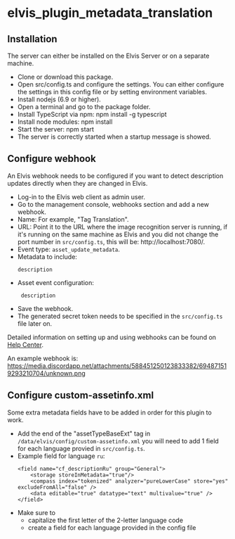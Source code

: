 # elvis_plugin_metadata_translation

## Installation
The server can either be installed on the Elvis Server or on a separate machine.

* Clone or download this package.
* Open src/config.ts and configure the settings. You can either configure the settings in this config file or by setting environment variables.
* Install nodejs (6.9 or higher).
* Open a terminal and go to the package folder.
* Install TypeScript via npm: npm install -g typescript
* Install node modules: npm install
* Start the server: npm start
* The server is correctly started when a startup message is showed.

## Configure webhook
An Elvis webhook needs to be configured if you want to detect description updates directly when they are changed in Elvis. 

- Log-in to the Elvis web client as admin user.
- Go to the management console, webhooks section and add a new webhook.
- Name: For example, "Tag Translation".
- URL: Point it to the URL where the image recognition server is running, if it's running on the same machine as Elvis and you did not change the port number in `src/config.ts`, this will be: http://localhost:7080/.
- Event type: `asset_update_metadata`.
- Metadata to include: 
  ```
  description
  ```
- Asset event configuration:
  ```
   description
  ```
- Save the webhook.
- The generated secret token needs to be specified in the `src/config.ts` file later on.

Detailed information on setting up and using webhooks can be found on [Help Center](https://helpcenter.woodwing.com/hc/en-us/articles/115001884346).

An example webhook is:
https://media.discordapp.net/attachments/588451250123833382/694871519293210704/unknown.png

## Configure custom-assetinfo.xml
Some extra metadata fields have to be added in order for this plugin to work.
- Add the end of the "assetTypeBaseExt" tag in `/data/elvis/config/custom-assetinfo.xml` you will need to add 1 field for each language provied in `src/config.ts`.
- Example field for language `ru`:
  ```
  <field name="cf_descriptionRu" group="General">
      <storage storeInMetadata="true"/>
      <compass index="tokenized" analyzer="pureLowerCase" store="yes" excludeFromAll="false" />
      <data editable="true" datatype="text" multivalue="true" />
  </field>
  ```
- Make sure to
  - capitalize the first letter of the 2-letter language code
  - create a field for each language provided in the config file
